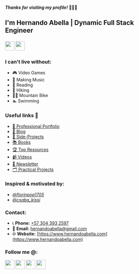 #### *Thanks for visiting my profile!* 👋😊✨
## I'm Hernando Abella | Dynamic Full Stack Engineer <br/>
###  <div><img src="https://cdn.jsdelivr.net/gh/devicons/devicon@latest/icons/tailwindcss/tailwindcss-original.svg" width="30px"/> <img src="https://cdn.jsdelivr.net/gh/devicons/devicon@latest/icons/bootstrap/bootstrap-original.svg" width="30px"/></div>

### I can't live without:
- 🎮 Video Games 
- 🎵 Making Music
- 📖 Reading
- 🥾 Hiking
- 🚵‍♂️ Mountain Bike
- 🏊 Swimming

### Useful links 🔗

- [🤵 Professional Portfolio](https://portfolio-hernandoabella.vercel.app/)
- [📝 Blog](https://medium.com/@hernandoabella)
- [🚀 Side-Projects](https://github.com/hernandoabella/side-projects)
- [📚 Books](https://github.com/hernandoabella/books)
- [🏆 Top Resources](https://github.com/hernandoabella/top-resources)
- [📹 Videos](https://youtube.com/c/hernandoabella)
- [📰 Newsletter](https://beat-byte-publishing.com/)
- [🗂️ Practical Projects](https://github.com/hernandoabella/practical-projects)

### Inspired & motivated by:
- *[@florinpop1705](https://x.com/florinpop1705)* <br/>
- *[@csaba_kissi](https://x.com/@csaba_kissi)* <br />

### Contact:
- 📞 **Phone:** [+57 304 393 2597](tel:+573043932597)
- 📧 **Email:** [hernandoabella@gmail.com](mailto:hernandoabella@gmail.com)
- 🌐 **Website:** [https://www.hernandoabella.com](https://www.hernandoabella.com)

### Follow me @:
  <a href="https://www.x.com/hernandoabella"><img src="https://cdn2.iconfinder.com/data/icons/threads-by-instagram/24/x-logo-twitter-new-brand-contained-64.png" width="30px"/></a>
  <a href="https://www.instagram.com/hernandoabella"><img src="https://cdn2.iconfinder.com/data/icons/social-media-2285/512/1_Instagram_colored_svg_1-64.png" width="30px"/></a>
  <a href="https://www.tiktok.com/@hernandoabella"><img src="https://cdn0.iconfinder.com/data/icons/logos-brands-7/512/TikTok_logo_original0-64.png" width="30px"/></a>
  <a href="https://www.youtube.com/c/hernandoabella"><img src="https://cdn4.iconfinder.com/data/icons/logos-and-brands/512/395_Youtube_logo-64.png" width="30px"/></a>
